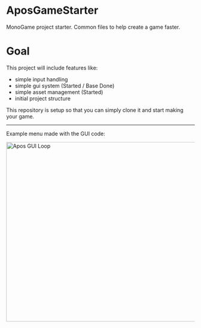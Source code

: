 # AposGameStarter
MonoGame project starter. Common files to help create a game faster.

# Goal
This project will include features like:
* simple input handling
* simple gui system (Started / Base Done)
* simple asset management (Started)
* initial project structure

This repository is setup so that you can simply clone it and start making your game.

_____

Example menu made with the GUI code:

<img src="https://i.imgur.com/BNAdvZ5.gif" alt="Apos GUI Loop" width="800" height="480" />
